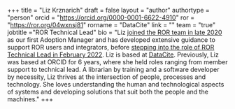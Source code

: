 +++ 
title = "Liz Krznarich" 
draft = false
layout = "author"
authortype = "person"
orcid =  "https://orcid.org/0000-0001-6622-4910"
ror = "https://ror.org/04wxnsj81"
rorname = "DataCite"
link = ""
team = "true"
jobtitle ="ROR Technical Lead"
bio = "Liz [joined the ROR team in late 2020](https://blog.datacite.org/working-at-the-intersection-of-people-and-technology/) as our first Adoption Manager and has developed extensive guidance to support ROR users and integrators, before [stepping into the role of ROR Technical Lead in February 2022](/blog/2022-02-14-new-year-at-ror/#changes-on-the-ror-team). Liz is based at [DataCite](https://datacite.org). Previously, Liz was based at ORCID for 6 years, where she held roles ranging from member support to technical lead. A librarian by training and a software developer by necessity, Liz thrives at the intersection of people, processes and technology. She loves understanding the human and technological aspects of systems and developing solutions that suit both the people and the machines."
+++ 
